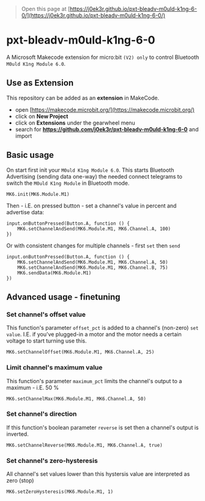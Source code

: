 
> Open this page at [https://j0ek3r.github.io/pxt-bleadv-m0uld-k1ng-6-0/](https://j0ek3r.github.io/pxt-bleadv-m0uld-k1ng-6-0/)

# pxt-bleadv-m0uld-k1ng-6-0

A Microsoft Makecode extension for micro:bit `(V2) only` to control Bluetooth `M0uld K1ng Module 6.0`.

## Use as Extension

This repository can be added as an **extension** in MakeCode.

* open [https://makecode.microbit.org/](https://makecode.microbit.org/)
* click on **New Project**
* click on **Extensions** under the gearwheel menu
* search for **https://github.com/j0ek3r/pxt-bleadv-m0uld-k1ng-6-0** and import

## Basic usage

On start first init your `M0uld K1ng Module 6.0`.
This starts Bluetooth Advertising (sending data one-way) the needed connect telegrams to switch the `M0uld K1ng Module` in Bluetooth mode.

```blocks
MK6.init(MK6.Module.M1)
```

Then - i.E. on pressed button - set a channel's value in percent and advertise data:

```blocks
input.onButtonPressed(Button.A, function () {
    MK6.setChannelAndSend(MK6.Module.M1, MK6.Channel.A, 100)
})
```

Or with consistent changes for multiple channels - first `set` then `send`

```blocks
input.onButtonPressed(Button.A, function () {
    MK6.setChannelAndSend(MK6.Module.M1, MK6.Channel.A, 50)
    MK6.setChannelAndSend(MK6.Module.M1, MK6.Channel.B, 75)
    MK6.sendData(MK6.Module.M1)
})
```

## Advanced usage - finetuning

### Set channel's offset value

This function's parameter `offset_pct` is added to a channel's (non-zero) `set value`.
I.E. if you've plugged-in a motor and the motor needs a certain voltage to start turning use this.

```blocks
MK6.setChannelOffset(MK6.Module.M1, MK6.Channel.A, 25)
```

### Limit channel's maximum value

This function's parameter `maximum_pct` limits the channel's output to a maximum - i.E. 50 %

```blocks
MK6.setChannelMax(MK6.Module.M1, MK6.Channel.A, 50)
```

### Set channel's direction

If this function's boolean parameter `reverse` is set then a channel's output is inverted.

```blocks
MK6.setChannelReverse(MK6.Module.M1, MK6.Channel.A, true)
```

### Set channel's zero-hysteresis

All channel's set values lower than this hystersis value are interpreted as zero (stop)

```blocks
MK6.setZeroHysteresis(MK6.Module.M1, 1)
```
